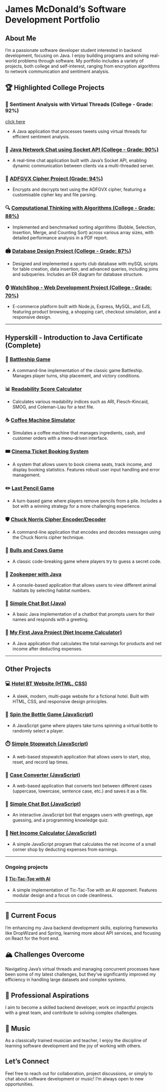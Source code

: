 # James McDonald’s Software Development Portfolio

## About Me

I’m a passionate software developer student interested in backend development, focusing on Java. I enjoy building programs and solving real-world problems through software. My portfolio includes a variety of projects, both college and self-interest, ranging from encryption algorithms to network communication and sentiment analysis.

## 🏆 Highlighted College Projects

### 🧠 Sentiment Analysis with Virtual Threads (College - Grade: 92%)
[click here]([url](https://github.com/jamesmcdonald112/Sentiment-Analysis-with-Virtual-Threads))
- A Java application that processes tweets using virtual threads for efficient sentiment analysis.

### 💬 [Java Network Chat using Socket API (College - Grade: 90%)]([url](https://github.com/jamesmcdonald112/Java-Network-Chat-SocketAPI))
- A real-time chat application built with Java’s Socket API, enabling dynamic communication between clients via a multi-threaded server.

### 🔐 [ADFGVX Cipher Project (Grade: 94%)]([url](https://github.com/jamesmcdonald112/File-Encryption-using-2D-Arrays))
- Encrypts and decrypts text using the ADFGVX cipher, featuring a customisable cipher key and file parsing.

### 🔍 [Computational Thinking with Algorithms (College - Grade: 88%)]([url](https://github.com/jamesmcdonald112/computationalAlgorithmsProject))
- Implemented and benchmarked sorting algorithms (Bubble, Selection, Insertion, Merge, and Counting Sort) across various array sizes, with detailed performance analysis in a PDF report.

### 🏟️ [Database Design Project (College - Grade: 87%)]([url](https://github.com/jamesmcdonald112/databaseDesignProject))
- Designed and implemented a sports club database with mySQL scripts for table creation, data insertion, and advanced queries, including joins and subqueries. Includes an ER diagram for database structure.

### ⌚ [WatchShop - Web Development Project (College - Grade: 70%)]([url](https://github.com/jamesmcdonald112/webDevelopmentProject))
- E-commerce platform built with Node.js, Express, MySQL, and EJS, featuring product browsing, a shopping cart, checkout simulation, and a responsive design.

---

## Hyperskill - Introduction to Java Certificate (Complete)

### 🚢 [Battleship Game]([url](https://github.com/jamesmcdonald112/battleshipWithJava))
- A command-line implementation of the classic game Battleship. Manages player turns, ship placement, and victory conditions.

### 📊 [Readability Score Calculator]([url](https://github.com/jamesmcdonald112/readabilityScoreJava))
- Calculates various readability indices such as ARI, Flesch-Kincaid, SMOG, and Coleman-Liau for a text file.

### ☕ [Coffee Machine Simulator]([url](https://github.com/jamesmcdonald112/coffeeMachineSimulatorWithJava))
- Simulates a coffee machine that manages ingredients, cash, and customer orders with a menu-driven interface.

### 🎟️ [Cinema Ticket Booking System]([url](https://github.com/jamesmcdonald112/cinemaRoomManager))
- A system that allows users to book cinema seats, track income, and display booking statistics. Features robust user input handling and error management.

### ✏️ [Last Pencil Game]([url](https://github.com/jamesmcdonald112/lastPencil))
- A turn-based game where players remove pencils from a pile. Includes a bot with a winning strategy for a more challenging experience.
  
### 🛡️ [Chuck Norris Cipher Encoder/Decoder]([url](https://github.com/jamesmcdonald112/chuckNorrisCipherEncoderJava))
- A command-line application that encodes and decodes messages using the Chuck Norris cipher technique.

### 🧩 [Bulls and Cows Game]([url](https://github.com/jamesmcdonald112/bullsAndCows))
- A classic code-breaking game where players try to guess a secret code.

### 🦁 [Zookeeper with Java]([url](https://github.com/jamesmcdonald112/zookeeperWithJava))
- A console-based application that allows users to view different animal habitats by selecting habitat numbers.

###	🤖 [Simple Chat Bot (Java)]([url](https://github.com/jamesmcdonald112/simpleChatBotWithJava))
- A basic Java implementation of a chatbot that prompts users for their names and responds with a greeting.

### 🎒 [My First Java Project (Net Income Calculator)]([url](https://github.com/jamesmcdonald112/myFirstProjectWithJava))
- A Java application that calculates the total earnings for products and net income after deducting expenses.

---

## Other Projects

### 💻 [Hotel BT Website (HTML, CSS)]([url](https://github.com/jamesmcdonald112/hotel_website))
- A sleek, modern, multi-page website for a fictional hotel. Built with HTML, CSS, and responsive design principles.

### 🎯 [Spin the Bottle Game (JavaScript)]([url](https://github.com/jamesmcdonald112/spinTheBottle))
- A JavaScript game where players take turns spinning a virtual bottle to randomly select a player.

### ⏱️ [Simple Stopwatch (JavaScript)]([url](https://github.com/jamesmcdonald112/simpleStopwatch))
- A web-based stopwatch application that allows users to start, stop, reset, and record lap times.

### 📝 [Case Converter (JavaScript)]([url](https://github.com/jamesmcdonald112/caseConverter))
- A web-based application that converts text between different cases (uppercase, lowercase, sentence case, etc.) and saves it as a file.

### 🤖 [Simple Chat Bot (JavaScript)]([url](https://github.com/jamesmcdonald112/chatty_bot))
- An interactive JavaScript bot that engages users with greetings, age guessing, and a programming knowledge quiz.

### 🧮 [Net Income Calculator (JavaScript)]([url](https://github.com/jamesmcdonald112/calculate_net_income))
- A simple JavaScript program that calculates the net income of a small corner shop by deducting expenses from earnings.

---

### Ongoing projects

#### 🎲 [Tic-Tac-Toe with AI]([url](https://github.com/jamesmcdonald112/TicTacToeWithAIJava))
- A simple implementation of Tic-Tac-Toe with an AI opponent. Features modular design and a focus on code cleanliness.

---

## 🌱 Current Focus
I’m enhancing my Java backend development skills, exploring frameworks like DropWizard and Spring, learning more about API services, and focusing on React for the front end.

## 🏔️ Challenges Overcome
Navigating Java’s virtual threads and managing concurrent processes have been some of my latest challenges, but they’ve significantly improved my efficiency in handling large datasets and complex systems.

## 🎯 Professional Aspirations
I aim to become a skilled backend developer, work on impactful projects with a great team, and contribute to solving complex challenges.

## 🎵 Music
As a classically trained musician and teacher, I enjoy the discipline of learning software development and the joy of working with others.

## Let’s Connect
Feel free to reach out for collaboration, project discussions, or simply to chat about software development or music! I’m always open to new opportunities.
